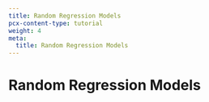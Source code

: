 ```yaml
---
title: Random Regression Models
pcx-content-type: tutorial
weight: 4
meta:
  title: Random Regression Models
---
```


# Random Regression Models